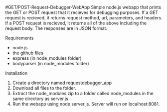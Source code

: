 #GET/POST-Request-Debugger-WebApp
Simple node.js webapp that prints the GET or POST request that it recieves for debugging purposes. If a GET request is recieved, it returns request method, url, parameters, and headers. If a POST request is recieved, it returns all of the above including the request body. The responses are in JSON format.

Requirements

- node.js
- the github files
- express (in node_modules folder)
- bodyparser (in node_modules folder)

Installation

1. Create a directory named requestdebugger_app
2. Download all files to the folder.
3. Extract the node_modules.zip to a folder called node_modules in the same directory as server.js
4. Run the webapp using node server.js. Server will run on localhost:8081.
